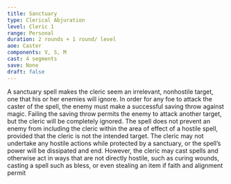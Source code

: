 ```yaml
---
title: Sanctuary
type: Clerical Abjuration
level: Cleric 1
range: Personal
duration: 2 rounds + 1 round/ level
aoe: Caster
components: V, S, M
cast: 4 segments
save: None
draft: false
---
```


A sanctuary spell makes the cleric seem an irrelevant, nonhostile target, one that his or her enemies will ignore. In order for any foe to attack the caster of the spell, the enemy must make a successful saving throw against magic. Failing the saving throw permits the enemy to attack another target, but the cleric will be completely ignored. The spell does not prevent an enemy from including the cleric within the area of effect of a hostile spell, provided that the cleric is not the intended target. The cleric may not undertake any hostile actions while protected by a sanctuary, or the spell’s power will be dissipated and end. However, the cleric may cast spells and otherwise act in ways that are not directly hostile, such as curing wounds, casting a spell such as bless, or even stealing an item if faith and alignment permit
